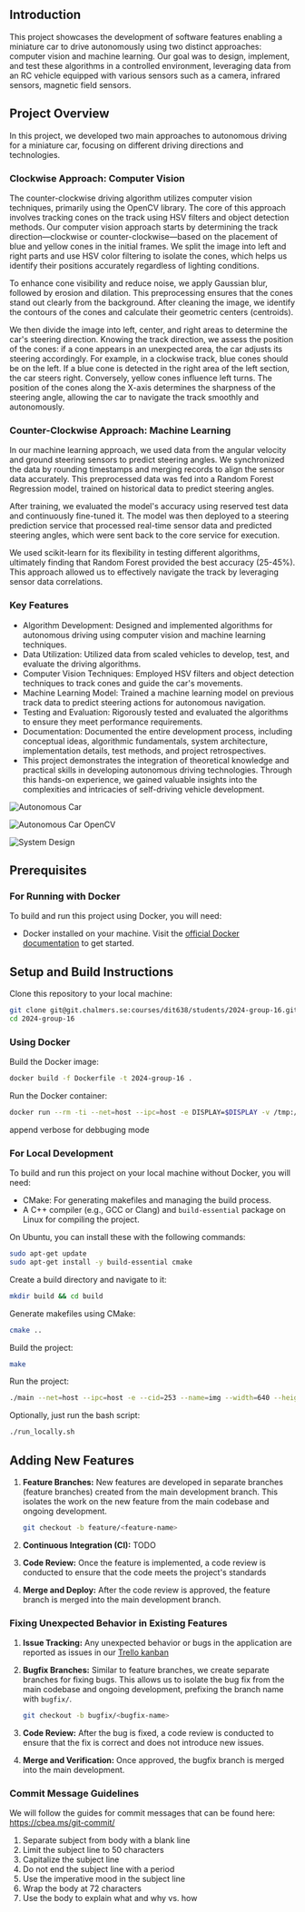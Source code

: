 ## Introduction

This project showcases the development of software features enabling a miniature car to drive autonomously using two distinct approaches: computer vision and machine learning. Our goal was to design, implement, and test these algorithms in a controlled environment, leveraging data from an RC vehicle equipped with various sensors such as a camera, infrared sensors, magnetic field sensors.

## Project Overview
In this project, we developed two main approaches to autonomous driving for a miniature car, focusing on different driving directions and technologies.

### Clockwise Approach: Computer Vision
The counter-clockwise driving algorithm utilizes computer vision techniques, primarily using the OpenCV library. The core of this approach involves tracking cones on the track using HSV filters and object detection methods. Our computer vision approach starts by determining the track direction—clockwise or counter-clockwise—based on the placement of blue and yellow cones in the initial frames. We split the image into left and right parts and use HSV color filtering to isolate the cones, which helps us identify their positions accurately regardless of lighting conditions.

To enhance cone visibility and reduce noise, we apply Gaussian blur, followed by erosion and dilation. This preprocessing ensures that the cones stand out clearly from the background. After cleaning the image, we identify the contours of the cones and calculate their geometric centers (centroids).

We then divide the image into left, center, and right areas to determine the car's steering direction. Knowing the track direction, we assess the position of the cones: if a cone appears in an unexpected area, the car adjusts its steering accordingly. For example, in a clockwise track, blue cones should be on the left. If a blue cone is detected in the right area of the left section, the car steers right. Conversely, yellow cones influence left turns. The position of the cones along the X-axis determines the sharpness of the steering angle, allowing the car to navigate the track smoothly and autonomously.

### Counter-Clockwise Approach: Machine Learning
In our machine learning approach, we used data from the angular velocity and ground steering sensors to predict steering angles. We synchronized the data by rounding timestamps and merging records to align the sensor data accurately. This preprocessed data was fed into a Random Forest Regression model, trained on historical data to predict steering angles.

After training, we evaluated the model's accuracy using reserved test data and continuously fine-tuned it. The model was then deployed to a steering prediction service that processed real-time sensor data and predicted steering angles, which were sent back to the core service for execution.

We used scikit-learn for its flexibility in testing different algorithms, ultimately finding that Random Forest provided the best accuracy (25-45%). This approach allowed us to effectively navigate the track by leveraging sensor data correlations.

### Key Features
- Algorithm Development: Designed and implemented algorithms for autonomous driving using computer vision and machine learning techniques.
- Data Utilization: Utilized data from scaled vehicles to develop, test, and evaluate the driving algorithms.
- Computer Vision Techniques: Employed HSV filters and object detection techniques to track cones and guide the car's movements.
- Machine Learning Model: Trained a machine learning model on previous track data to predict steering actions for autonomous navigation.
- Testing and Evaluation: Rigorously tested and evaluated the algorithms to ensure they meet performance requirements.
- Documentation: Documented the entire development process, including conceptual ideas, algorithmic fundamentals, system architecture, implementation details, test methods, and project retrospectives.
- This project demonstrates the integration of theoretical knowledge and practical skills in developing autonomous driving technologies. Through this hands-on experience, we gained valuable insights into the complexities and intricacies of self-driving vehicle development.

![Autonomous Car](https://i.ibb.co/yWq5dkg/ezgif-4-5546169125.webp)

![Autonomous Car OpenCV](https://i.ibb.co/PMYcf27/ezgif-7-e2260e26a0.webp)

![System Design](https://i.imgur.com/BNyVE5Y.png)


## Prerequisites

### For Running with Docker

To build and run this project using Docker, you will need:

- Docker installed on your machine. Visit the [official Docker documentation](https://docs.docker.com/get-docker/) to get started.

## Setup and Build Instructions

Clone this repository to your local machine:

```bash
git clone git@git.chalmers.se:courses/dit638/students/2024-group-16.git
cd 2024-group-16
```

### Using Docker

Build the Docker image:

```bash
docker build -f Dockerfile -t 2024-group-16 .
```

Run the Docker container:

```bash
docker run --rm -ti --net=host --ipc=host -e DISPLAY=$DISPLAY -v /tmp:/tmp 2024-group-16:latest --cid=253 --name=img --width=640 --height=480 --verbose
```

append verbose for debbuging mode

### For Local Development

To build and run this project on your local machine without Docker, you will need:

- CMake: For generating makefiles and managing the build process.
- A C++ compiler (e.g., GCC or Clang) and `build-essential` package on Linux for compiling the project.

On Ubuntu, you can install these with the following commands:

```bash
sudo apt-get update
sudo apt-get install -y build-essential cmake
```

Create a build directory and navigate to it:

```bash
mkdir build && cd build
```

Generate makefiles using CMake:

```bash
cmake ..
```

Build the project:

```bash
make
```

Run the project:

```bash
./main --net=host --ipc=host -e --cid=253 --name=img --width=640 --height=480 --verbose
```

Optionally, just run the bash script:

```bash
./run_locally.sh
```

## Adding New Features

1. **Feature Branches:** New features are developed in separate branches (feature branches) created from the main development branch. This isolates the work on the new feature from the main codebase and ongoing development.

   ```bash
   git checkout -b feature/<feature-name>
   ```

2. **Continuous Integration (CI):** TODO

3. **Code Review:** Once the feature is implemented, a code review is conducted to ensure that the code meets the project's standards

4. **Merge and Deploy:** After the code review is approved, the feature branch is merged into the main development branch.

### Fixing Unexpected Behavior in Existing Features

1. **Issue Tracking:** Any unexpected behavior or bugs in the application are reported as issues in our [Trello kanban](https://trello.com/b/todo)
2. **Bugfix Branches:** Similar to feature branches, we create separate branches for fixing bugs. This allows us to isolate the bug fix from the main codebase and ongoing development, prefixing the branch name with `bugfix/`.

   ```bash
   git checkout -b bugfix/<bugfix-name>
   ```

3. **Code Review:** After the bug is fixed, a code review is conducted to ensure that the fix is correct and does not introduce new issues.

4. **Merge and Verification:** Once approved, the bugfix branch is merged into the main development.

### Commit Message Guidelines

We will follow the guides for commit messages that can be found here: https://cbea.ms/git-commit/

1. Separate subject from body with a blank line
2. Limit the subject line to 50 characters
3. Capitalize the subject line
4. Do not end the subject line with a period
5. Use the imperative mood in the subject line
6. Wrap the body at 72 characters
7. Use the body to explain what and why vs. how
